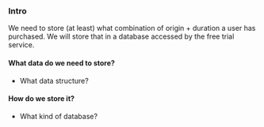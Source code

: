 ### Intro
We need to store (at least) what combination of origin + duration a user has purchased. We will store that in a database accessed by the free trial service.

#### What data do we need to store?
- What data structure?

#### How do we store it?
- What kind of database?